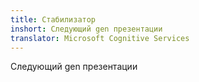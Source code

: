 ```yaml
---
title: Стабилизатор
inshort: Следующий gen презентации
translator: Microsoft Cognitive Services
---
```


Следующий gen презентации



